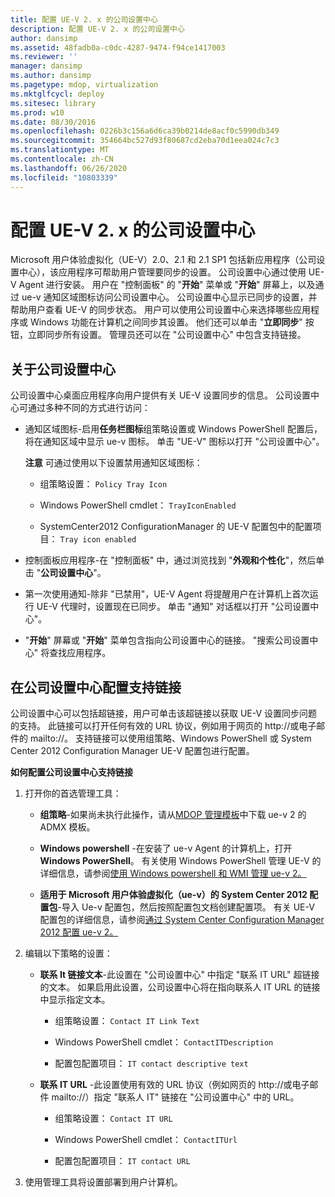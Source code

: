 ```yaml
---
title: 配置 UE-V 2. x 的公司设置中心
description: 配置 UE-V 2. x 的公司设置中心
author: dansimp
ms.assetid: 48fadb0a-c0dc-4287-9474-f94ce1417003
ms.reviewer: ''
manager: dansimp
ms.author: dansimp
ms.pagetype: mdop, virtualization
ms.mktglfcycl: deploy
ms.sitesec: library
ms.prod: w10
ms.date: 08/30/2016
ms.openlocfilehash: 0226b3c156a6d6ca39b0214de8acf0c5990db349
ms.sourcegitcommit: 354664bc527d93f80687cd2eba70d1eea024c7c3
ms.translationtype: MT
ms.contentlocale: zh-CN
ms.lasthandoff: 06/26/2020
ms.locfileid: "10803339"
---
```

# 配置 UE-V 2. x 的公司设置中心


Microsoft 用户体验虚拟化（UE-V）2.0、2.1 和 2.1 SP1 包括新应用程序（公司设置中心），该应用程序可帮助用户管理要同步的设置。 公司设置中心通过使用 UE-V Agent 进行安装。 用户在 "控制面板" 的 "**开始**" 菜单或 "**开始**" 屏幕上，以及通过 ue-v 通知区域图标访问公司设置中心。 公司设置中心显示已同步的设置，并帮助用户查看 UE-V 的同步状态。 用户可以使用公司设置中心来选择哪些应用程序或 Windows 功能在计算机之间同步其设置。 他们还可以单击 "**立即同步**" 按钮，立即同步所有设置。 管理员还可以在 "公司设置中心" 中包含支持链接。

## 关于公司设置中心


公司设置中心桌面应用程序向用户提供有关 UE-V 设置同步的信息。 公司设置中心可通过多种不同的方式进行访问：

-   通知区域图标-启用**任务栏图标**组策略设置或 Windows PowerShell 配置后，将在通知区域中显示 ue-v 图标。 单击 "UE-V" 图标以打开 "公司设置中心"。

    **注意** 可通过使用以下设置禁用通知区域图标：

    -   组策略设置： `Policy Tray Icon`

    -   Windows PowerShell cmdlet： `TrayIconEnabled`

    -   SystemCenter2012 ConfigurationManager 的 UE-V 配置包中的配置项目： `Tray icon enabled`

     

-   控制面板应用程序-在 "控制面板" 中，通过浏览找到 "**外观和个性化**"，然后单击 "**公司设置中心**"。

-   第一次使用通知-除非 "已禁用"，UE-V Agent 将提醒用户在计算机上首次运行 UE-V 代理时，设置现在已同步。 单击 "通知" 对话框以打开 "公司设置中心"。

-   "**开始**" 屏幕或 "**开始**" 菜单包含指向公司设置中心的链接。 "搜索公司设置中心" 将查找应用程序。

## 在公司设置中心配置支持链接


公司设置中心可以包括超链接，用户可单击该超链接以获取 UE-V 设置同步问题的支持。 此链接可以打开任何有效的 URL 协议，例如用于网页的 http://或电子邮件的 mailto://。 支持链接可以使用组策略、Windows PowerShell 或 System Center 2012 Configuration Manager UE-V 配置包进行配置。

**如何配置公司设置中心支持链接**

1.  打开你的首选管理工具：

    -   **组策略**-如果尚未执行此操作，请从[MDOP 管理模板](https://go.microsoft.com/fwlink/p/?LinkId=393941)中下载 ue-v 2 的 ADMX 模板。

    -   **Windows powershell** -在安装了 ue-v Agent 的计算机上，打开**Windows PowerShell**。 有关使用 Windows PowerShell 管理 UE-V 的详细信息，请参阅[使用 Windows powershell 和 WMI 管理 ue-v 2。](administering-ue-v-2x-with-windows-powershell-and-wmi-both-uevv2.md)

    -   **适用于 Microsoft 用户体验虚拟化（ue-v）的 System Center 2012 配置包**-导入 Ue-v 配置包，然后按照配置包文档创建配置项。 有关 UE-V 配置包的详细信息，请参阅[通过 System Center Configuration Manager 2012 配置 ue-v 2。](configuring-ue-v-2x-with-system-center-configuration-manager-2012-both-uevv2.md)

2.  编辑以下策略的设置：

    -   **联系 It 链接文本**-此设置在 "公司设置中心" 中指定 "联系 IT URL" 超链接的文本。 如果启用此设置，公司设置中心将在指向联系人 IT URL 的链接中显示指定文本。

        -   组策略设置： `Contact IT Link Text`

        -   Windows PowerShell cmdlet： `ContactITDescription`

        -   配置包配置项目： `IT contact descriptive text`

    -   **联系 IT URL** -此设置使用有效的 URL 协议（例如网页的 http://或电子邮件 mailto://）指定 "联系人 IT" 链接在 "公司设置中心" 中的 URL。

        -   组策略设置： `Contact IT URL`

        -   Windows PowerShell cmdlet： `ContactITUrl`

        -   配置包配置项目： `IT contact URL`

3.  使用管理工具将设置部署到用户计算机。






 

 





